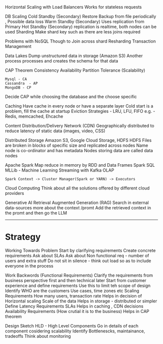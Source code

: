 Horizontal Scaling with Load Balancers
    Works for stateless requests

DB Scaling
    Cold Standby (Secondary) Restore Backup from file periodically , Possible data loss
    Warm Standby (Secondary) Uses replication from Primary
    Hot Standby (Secondary) replication is realtime, both nodes can be used
    Sharding
        Make shard key such as there are less joins required

Problems with NoSQL
    Though to Join across shard
    Resharding
    Transaction Management

Data Lakes
    Dump unstructured data in storage (Amazon S3)
    Another process processes and creates the schema for that data

CAP Theorem 
    Consistency
    Availability
    Partition Tolerance (Scalability)

    Mysql - CA
    Cassandra  - AP
    MongoDB - CP
Decide CAP while choosing the database and the choose specific

Caching
    Have cache in every node or have a separate layer
    Cold start is a problem, fill the cache at startup
    Eviction Strategies - LRU, LFU, FIFO
    e.g. - Redis, memcached, Ehcache

Content Distribution/Delivery Network (CDN)
    Geographically distributed to reduce latency of static data (images, video, CSS)

Distributed Storage
    Amazon S3, Google Cloud Storage, HDFS
    HDFS
        Files are broken in blocks of specific size and replicated across nodes
        Name node is co-ordinator and has metadata
        Nodes storing data are called data nodes

Apache Spark
    Map reduce in memory by RDD and Data Frames
    Spark SQL
    MLLib - Machine Learning
    Streaming with Kafka
    OLAP

    Spark Context -> Cluster Manager(Spark or YARN) -> Executors 
    
Cloud Computing
    Think about all the solutions offered by different cloud providers
    <Put an image here>

Generative AI
    Retrieval Augmented Generation (RAG)
        Search in external data-sources more about the context /promt
        Add the retrieved context in the promt and then go the LLM
        

-----------------------------------

# Strategy

Working Towards Problem
    Start by clarifying requirements
    Create concrete requirements
    Ask about SLAs
    Ask about Non functional req - number of users and extra stuff
    Do not sit in silence - think out load so as to include everyone in the process

Work Backwords (Functional Requirements)
    Clarify the requirements from business perspective first and then technical later
    Start from customer experience and define requirements
    Use this to limit teh scope of design
    Identify WHO are the customers
        Use cases, time zones etc
    Scaling Requirements
        How many users, transaction rate
            Helps in decision of Horizontal scaling
        Scale of the data
            Helps in storage - distributed or simpler
        Define Latency Requirements SLAs
            Helps in caching , CDN decisions
        Availability Requirements (How crutial it is to the business)
            Helps in CAP theorem

Design
    Sketch HLD - High Level Components
    Go in details of each component cosidering scalability
    Identify Bottlenescks, maintainance, tradeoffs
    Think about monitoring
    
            